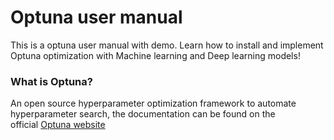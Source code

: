 # Optuna user manual
This is a optuna user manual with demo.
Learn how to install and implement Optuna optimization with Machine learning and Deep learning models!

### What is Optuna?
  An open source hyperparameter optimization framework to automate hyperparameter search, the documentation can be found on the <br> 
  official [Optuna website](https://optuna.org)
    
